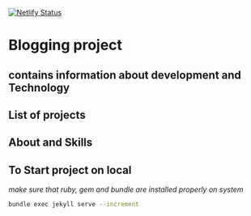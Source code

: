 [![Netlify Status](https://api.netlify.com/api/v1/badges/e162fc40-a49d-4808-9296-89a5948bed32/deploy-status)](https://app.netlify.com/sites/bucolic-rolypoly-8c22b1/deploys)

# Blogging project
## contains information about development and Technology
## List of projects
## About and Skills



## To Start project on local 
_make sure that ruby, gem and bundle are installed properly on system_

```bash
bundle exec jekyll serve --increment
```
